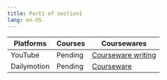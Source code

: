 ```yaml
---
title: Part1 of section1
lang: en-US
---
```


| Platforms   | Courses | Coursewares                                                                                     |
|-------------|---------|-------------------------------------------------------------------------------------------------|
| YouTube     | Pending | [Courseware writing](../../../public/english/Strengthen%20Courses/pdf/Courseware%20writing.pdf) |
| Dailymotion | Pending | [Courseware](../../../public/english/Strengthen%20Courses/pdf/Courseware.pdf)                   |

